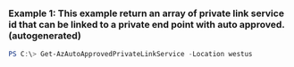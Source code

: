 ### Example 1: This example return an array of private link service id that can be linked to a private end point with auto approved. (autogenerated)
```powershell
PS C:\> Get-AzAutoApprovedPrivateLinkService -Location westus
```

